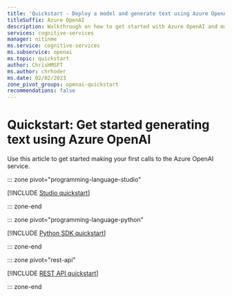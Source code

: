 ```yaml
---
title: 'Quickstart - Deploy a model and generate text using Azure OpenAI'
titleSuffix: Azure OpenAI
description: Walkthrough on how to get started with Azure OpenAI and make your first completions call.
services: cognitive-services
manager: nitinme
ms.service: cognitive-services
ms.subservice: openai
ms.topic: quickstart
author: ChrisHMSFT
ms.author: chrhoder
ms.date: 02/02/2023
zone_pivot_groups: openai-quickstart
recommendations: false
---
```


# Quickstart: Get started generating text using Azure OpenAI

Use this article to get started making your first calls to the Azure OpenAI service.

::: zone pivot="programming-language-studio"

[!INCLUDE [Studio quickstart](includes/studio.md)]

::: zone-end

::: zone pivot="programming-language-python"

[!INCLUDE [Python SDK quickstart](includes/python.md)]

::: zone-end

::: zone pivot="rest-api"

[!INCLUDE [REST API quickstart](includes/rest.md)]

::: zone-end

